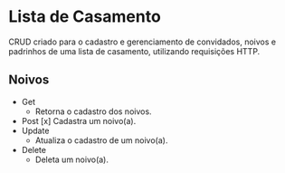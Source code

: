 # Lista de Casamento

CRUD criado para o cadastro e gerenciamento de convidados, noivos e padrinhos de uma lista de casamento, utilizando requisições HTTP.

## Noivos
- Get
  - Retorna o cadastro dos noivos.
- Post
    [x] Cadastra um noivo(a).
- Update
  - Atualiza o cadastro de um noivo(a).
- Delete
  - Deleta um noivo(a).
